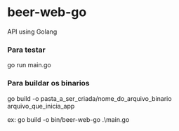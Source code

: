 # beer-web-go
API using Golang 


### Para testar 
go run main.go

### Para buildar os  binarios
go build -o pasta_a_ser_criada/nome_do_arquivo_binario arquivo_que_inicia_app

ex: go build -o bin/beer-web-go .\main.go
